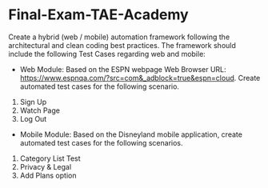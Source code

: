 # Final-Exam-TAE-Academy

Create a hybrid (web / mobile) automation framework following the architectural and clean coding best practices. The framework should include the following Test Cases
regarding web and mobile:

- Web Module:
Based on the ESPN webpage Web Browser URL: https://www.espnqa.com/?src=com&_adblock=true&espn=cloud. Create automated test cases for the
following scenario.

1. Sign Up
2. Watch Page
3. Log Out

- Mobile Module:
Based on the Disneyland mobile application, create automated test cases for the
following scenarios.

 1. Category List Test
 2. Privacy & Legal
 3. Add Plans option
 



